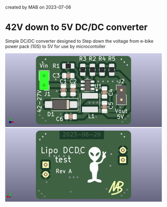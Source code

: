 created by MAB on 2023-07-06
# 42V down to 5V DC/DC converter

Simple DC/DC converter designed to Step down the voltage from
e-bike power pack (10S) to 5V for use by microcontoller

![front](pcba_front.png?raw=true "PCB Assembly Front")
![back](pcba_back.png?raw=true "PCB Assembly Back")

